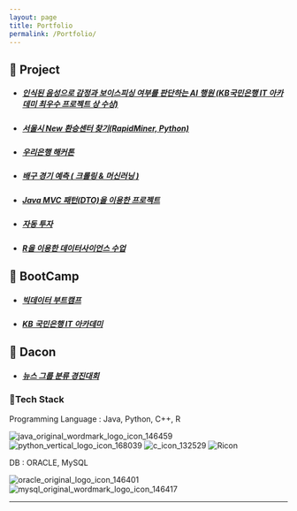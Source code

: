 ```yaml
---
layout: page
title: Portfolio
permalink: /Portfolio/
---
```


## 🚀 Project

- ##### [인식된 음성으로 감정과 보이스피싱 여부를 판단하는 AI 행원 (KB국민은행 IT 아카데미 최우수 프로젝트 상 수상)](https://github.com/kbAcademyBclassSuperTeam)

- ##### [서울시 New 환승센터 찾기(RapidMiner, Python)](https://github.com/SonHyeono/Analyze-public-transportation-data)

- ##### [우리은행 해커톤](https://github.com/SonHyeono/Woori-hackathon)

- ##### [배구 경기 예측 ( 크롤링 & 머신러닝 )](https://github.com/SonHyeono/KB_IT_Academy/tree/main/%EB%8D%B0%EC%9D%B4%ED%84%B0%EB%B6%84%EC%84%9D/KOVO%20%ED%95%9C%EA%B5%AD%EB%B0%B0%EA%B5%AC%EC%97%B0%EB%A7%B9%20V%EB%A6%AC%EA%B7%B8%20%EC%98%88%EC%B8%A1)

- ##### [Java MVC 패턴(DTO)을 이용한 프로젝트](https://github.com/SonHyeono/Mini-Project-MVC)

- ##### [자동 투자](https://github.com/SonHyeono/Automatic-Investment)

- ##### [R을 이용한 데이터사이언스 수업](https://github.com/SonHyeono/DataScienceClass)

## 🚀 BootCamp

- ##### [빅데이터 부트캠프](https://sonhyeono.github.io/category/#BootCamp)

- ##### [KB 국민은행 IT 아카데미](https://sonhyeono.github.io/category/#KB-IT-Academy)

## 🚀 Dacon

- ##### [뉴스 그룹 분류 경진대회](https://github.com/SonHyeono/DACON/tree/main/%EB%89%B4%EC%8A%A4%EA%B7%B8%EB%A3%B9_%EB%B6%84%EB%A5%98_%EA%B2%BD%EC%A7%84%EB%8C%80%ED%9A%8C)

### 🚀Tech Stack

Programming Language : Java, Python, C++, R

![java_original_wordmark_logo_icon_146459](https://user-images.githubusercontent.com/26592315/151185266-24387fdc-07c0-4a08-89e1-f9d28b4be426.png)
![python_vertical_logo_icon_168039](https://user-images.githubusercontent.com/26592315/151185260-b3349640-568a-40c6-a3f0-ebfecc941575.png)
![c_icon_132529](https://user-images.githubusercontent.com/26592315/151185261-2fb82558-9958-4c16-b087-0e4cc8f6a827.png)
![Ricon](https://user-images.githubusercontent.com/26592315/153130827-710e9c7e-d194-4d87-b648-2b3a62b2b92b.png)

DB : ORACLE, MySQL

![oracle_original_logo_icon_146401](https://user-images.githubusercontent.com/26592315/151185256-1b858139-efae-4077-b403-567d3dc12cd6.png)
![mysql_original_wordmark_logo_icon_146417](https://user-images.githubusercontent.com/26592315/151185200-d0301d22-54a9-439c-97ef-a020a3235b5e.png)

---
